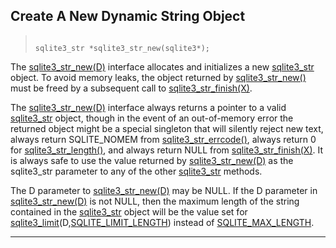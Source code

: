## Create A New Dynamic String Object




> ```
> 
> sqlite3_str *sqlite3_str_new(sqlite3*);
> 
> ```



The [sqlite3\_str\_new(D)](#sqlite3_str_new) interface allocates and initializes
a new [sqlite3\_str](#sqlite3_str) object. To avoid memory leaks, the object returned by
[sqlite3\_str\_new()](#sqlite3_str_new) must be freed by a subsequent call to
[sqlite3\_str\_finish(X)](#sqlite3_str_finish).


The [sqlite3\_str\_new(D)](#sqlite3_str_new) interface always returns a pointer to a
valid [sqlite3\_str](#sqlite3_str) object, though in the event of an out\-of\-memory
error the returned object might be a special singleton that will
silently reject new text, always return SQLITE\_NOMEM from
[sqlite3\_str\_errcode()](#sqlite3_str_errcode), always return 0 for
[sqlite3\_str\_length()](#sqlite3_str_errcode), and always return NULL from
[sqlite3\_str\_finish(X)](#sqlite3_str_finish). It is always safe to use the value
returned by [sqlite3\_str\_new(D)](#sqlite3_str_new) as the sqlite3\_str parameter
to any of the other [sqlite3\_str](#sqlite3_str) methods.


The D parameter to [sqlite3\_str\_new(D)](#sqlite3_str_new) may be NULL. If the
D parameter in [sqlite3\_str\_new(D)](#sqlite3_str_new) is not NULL, then the maximum
length of the string contained in the [sqlite3\_str](#sqlite3_str) object will be
the value set for [sqlite3\_limit](#sqlite3_limit)(D,[SQLITE\_LIMIT\_LENGTH](#sqlitelimitlength)) instead
of [SQLITE\_MAX\_LENGTH](limits.html#max_length).




---


